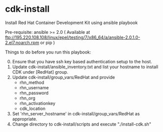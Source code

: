 # cdk-install
Install Red Hat Container Development Kit using ansible playbook

Pre-requisite: ansible >= 2.0 ( Available at ftp://195.220.108.108/linux/epel/testing/7/x86_64/a/ansible-2.0.1.0-2.el7.noarch.rpm or pip )

Things to do before you run this playbook:

0. Ensure that you have ssh key based authentication setup to the host.
1. Update cdk-install/ansible_inventory.txt and list your hostname to install CDK under [RedHat] group.
2. Update cdk-install/group_vars/RedHat and provide 
    * rhn_method
    * rhn_username
    * rhn_password
    * rhn_org
    * rhn_activationkey
    * cdk_location
3. Set 'rhn_server_hostname' in cdk-install/group_vars/RedHat as appropriate.
4. Change directory to cdk-install/scripts and execute "./install-cdk.sh"